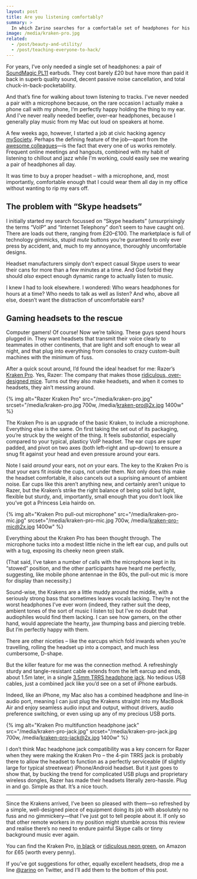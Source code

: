 ```yaml
---
layout: post
title: Are you listening comfortably?
summary: >
  In which Zarino searches for a comfortable set of headphones for his new remote-working job, and discovers the holy grail in an unexpected place… the Gaming aisle.
image: /media/kraken-pro.jpg
related:
  - /post/beauty-and-utility/
  - /post/teaching-everyone-to-hack/
---
```


For years, I’ve only needed a single set of headphones: a pair of [SoundMagic PL11](http://www.amazon.co.uk/gp/product/B0044X6T5E/ref=as_li_ss_tl?ie=UTF8&camp=1634&creative=19450&creativeASIN=B0044X6T5E&linkCode=as2&tag=zarsblo05-21) earbuds. They cost barely £20 but have more than paid it back in superb quality sound, decent passive noise cancellation, and total chuck-in-back-pocketability.

And that’s fine for walking about town listening to tracks. I've never needed a pair with a microphone because, on the rare occasion I actually make a phone call with my phone, I’m perfectly happy holding the thing to my ear. And I've never really needed beefier, over-ear headphones, because I generally play music from my Mac out loud on speakers at home.

A few weeks ago, however, I started a job at civic hacking agency [mySociety](http://mysociety.org). Perhaps the defining feature of the job—apart from the [awesome colleagues](https://twitter.com/zarino/status/450927596470296576)—is the fact that every one of us works remotely. Frequent online meetings and hangouts, combined with my habit of listening to chillout and jazz while I'm working, could easily see me wearing a pair of headphones all day.

It was time to buy a proper headset – with a microphone, and, most importantly, comfortable enough that I could wear them all day in my office without wanting to rip my ears off.

## The problem with “Skype headsets”

I initially started my search focussed on “Skype headsets” (unsurprisingly the terms “VoIP” and “Internet Telephony” don’t seem to have caught on). There are loads out there, ranging from £20–£100. The marketplace is full of technology gimmicks, stupid *mute* buttons you’re guranteed to only ever press by accident, and, much to my annoyance, thoroughly uncomfortable designs.

Headset manufacturers simply don’t expect casual Skype users to wear their cans for more than a few minutes at a time. And God forbid they should *also* expect enough dynamic range to actually listen to music.

I knew I had to look elsewhere. I wondered: Who wears headphones for hours at a time? Who needs to talk as well as listen? And who, above all else, doesn’t want the distraction of uncomfortable ears?

## Gaming headsets to the rescue

Computer gamers! Of course! Now we’re talking. These guys spend hours plugged in. They want headsets that transmit their voice clearly to teammates in other continents, that are light and soft enough to wear all night, and that plug into everything from consoles to crazy custom-built machines with the minimum of fuss.

After a quick scout around, I’d found the ideal headset for me: Razer’s [Kraken Pro](http://www.razerzone.com/gb-en/gaming-audio/razer-kraken-pro/). Yes, Razer: The company that makes those [ridiculous, over-designed mice](/media/razer-ouroboros.jpg). Turns out they also make headsets, and when it comes to headsets, they ain’t messing around.

{% img alt="Razer Kraken Pro" src="/media/kraken-pro.jpg" srcset="/media/kraken-pro.jpg 700w, /media/kraken-pro@2x.jpg 1400w" %}

The Kraken Pro is an upgrade of the basic Kraken, to include a microphone. Everything else is the same. On first taking the set out of its packaging, you’re struck by the weight of the thing. It feels *substantial*, especially compared to your typical, plasticy VoIP headset. The ear cups are super padded, and pivot on two axes (both left–right and up–down) to ensure a snug fit against your head and even pressure around your ears.

Note I said *around* your ears, not *on* your ears. The key to the Kraken Pro is that your ears fit *inside* the cups, not under them. Not only does this make the headset comfortable, it also cancels out a suprising amount of ambient noise. Ear cups like this aren’t anything new, and certainly aren’t unique to Razer, but the Kraken’s strike the right balance of being solid but light, flexible but sturdy, and, importantly, small enough that you don’t look like you’ve got a Princess Leia hairdo on.

{% img alt="Kraken Pro pull-out microphone" src="/media/kraken-pro-mic.jpg" srcset="/media/kraken-pro-mic.jpg 700w, /media/kraken-pro-mic@2x.jpg 1400w" %}

Everything about the Kraken Pro has been thought through. The microphone tucks into a modest little niche in the left ear cup, and pulls out with a tug, exposing its cheeky neon green stalk.

(That said, I’ve taken a number of calls with the microphone kept in its “stowed” position, and the other participants have heard me perfectly, suggesting, like mobile phone antennae in the 80s, the pull-out mic is more for display than necessity.)

Sound-wise, the Krakens are a little muddy around the middle, with a seriously strong bass that sometimes leaves vocals lacking. They’re not the worst headphones I’ve ever worn (indeed, they rather suit the deep, ambient tones of the sort of music I listen to) but I’ve no doubt that audiophiles would find them lacking. I can see how gamers, on the other hand, would appreciate the hearty, jaw thumping bass and piercing treble. But I’m perfectly happy with them.

There are other niceties – like the earcups which fold inwards when you’re travelling, rolling the headset up into a compact, and much less cumbersome, D-shape.

But the killer feature for me was the connection method. A refreshingly sturdy and tangle-resistant cable extends from the left earcup and ends, about 1.5m later, in a single [3.5mm TRRS headphone jack](https://en.wikipedia.org/wiki/Phone_connector_%28audio%29#Mobile_phones). No tedious USB cables, just a combined jack like you’d see on a set of iPhone earbuds.

Indeed, like an iPhone, my Mac also has a combined headphone and line-in audio port, meaning I can just plug the Krakens straight into my MacBook Air and enjoy seamless audio input and output, without drivers, audio preference switching, or even using up any of my precious USB ports.

{% img alt="Kraken Pro multifunction headphone jack" src="/media/kraken-pro-jack.jpg" srcset="/media/kraken-pro-jack.jpg 700w, /media/kraken-pro-jack@2x.jpg 1400w" %}

I don’t think Mac headphone jack compatibility was a key concern for Razer when they were making the Kraken Pro – the 4-pin TRRS jack is probably there to allow the headset to function as a perfectly serviceable (if slightly large for typical streetwear) iPhone/Android headset. But it just goes to show that, by bucking the trend for complicated USB plugs and proprietary wireless dongles, Razer has made their headsets literally zero-hassle. Plug in and go. Simple as that. It’s a nice touch.

---

Since the Krakens arrived, I’ve been so pleased with them—so refreshed by a simple, well-designed piece of equipment doing its job with absolutely no fuss and no gimmickery—that I’ve just got to tell people about it. If only so that other remote workers in my position might stumble across this review and realise there’s no need to endure painful Skype calls or tinny background music ever again.

You can find the Kraken Pro, [in black](http://www.amazon.co.uk/gp/product/B009O251OK/ref=as_li_qf_sp_asin_il_tl?ie=UTF8&camp=1634&creative=6738&creativeASIN=B009O251OK&linkCode=as2&tag=zarsblo05-21) or [ridiculous neon green](http://www.amazon.co.uk/gp/product/B009L0ES12/ref=as_li_qf_sp_asin_il_tl?ie=UTF8&camp=1634&creative=6738&creativeASIN=B009L0ES12&linkCode=as2&tag=zarsblo05-21), on Amazon for £65 (worth every penny).

If you’ve got suggestions for other, equally excellent headsets, drop me a line [@zarino](https://twitter.com/zarino) on Twitter, and I‘ll add them to the bottom of this post.
